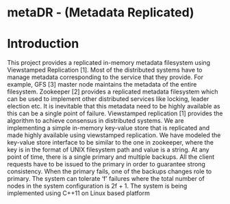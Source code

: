 metaDR - (Metadata Replicated)
==============================

Introduction
=============
  This project provides a replicated in-memory metadata filesystem using Viewstamped Replication [1]. Most of the distributed systems have to manage metadata corresponding to the service that they provide.  For example, GFS [3] master node maintains the metadata of the entire filesystem. Zookeeper [2] provides a replicated metadata filesystem which can be used to implement other distributed services like locking, leader election etc. It is inevitable that this metadata need to be highly available as this can be a single point of failure. Viewstamped replication [1] provides the algorithm to achieve consensus in distributed systems. We are implementing a simple in-memory key-value store that is replicated and made highly available using viewstamped replication. We have modeled the key-value store interface to be similar to the one in zookeeper, where the key is in the format of UNIX filesystem path and value is a string.  At any point of time, there is a single primary and multiple backups. All the client requests have to be issued to the primary in order to guarantee strong consistency. When the primary fails, one of the backups changes role to primary. The system can tolerate ‘f’ failures where the total number of nodes in the system configuration is 2f + 1. The system is being implemented using C++11 on Linux based platform
